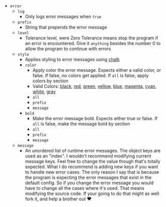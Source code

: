 - `error`
    - `log`
        - Only logs error messages when `true`
    - `prefix`
        - String that prepends the error message
    - `level`
        - Tolerance level, were Zero Tolerance means
        stop the program if an error is encountered.
        Give it `anything` besides the number 0 to
        allow the program to continue with errors
    - `style`
        - Applies styling to error messages using [chalk](https://github.com/chalk/chalk)
        - `color`
            - Apply color the error message. Expects either a valid color, or false.
            If false, no colors get applied. If `all` is false, apply colors by section
            - Valid Colors: [black](#), [red](#), [green](#), [yellow](#), [blue](#), [magenta](#), [cyan](#), [white](#), [gray](#)
            - `all`
            - `prefix`
            - `message`
        - `bold`
            - Make the error message bold. Expects either true or false. If `all` is false, 
            make the message bold by section
            - `all`
            - `prefix`
            - `message`
    - `message`
        - An unordered list of runtime error messages. The object keys are used
        as an "index". I wouldn't recommend modifying current message keys. Feel
        free to change the value though that's totally expected. What I do
        recommend is adding new keys if you want to handle new error cases.
        The only reason I say that is because the 
        program is expecting the error messages that exist in the default config. 
        So if you change the error message you would have to change all the cases
        where it's used. That means modifying the source code. If your going to 
        do that might as well fork it, and help a brother out :heart:
